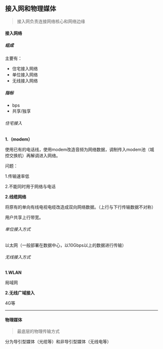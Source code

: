 ## 接入网和物理媒体

> 接入网负责连接网络核心和网络边缘

#### 接入网络

##### 组成

主要有：

* 住宅接入网络
* 单位接入网络
* 无线接入网络

##### 指标

* bps
* 共享/独享

###### 住宅接入

**1.（modem）**

使用已有的电话线，使用modem改造音频为网络数据，调制传入modem池（城控交换机）再解调进入网络。

问题：

1.传输速率低

2.不能同时用于网络与电话

**2.线缆网络**

将原有的单向有线电视电缆改造成双向网络数据。（上行与下行传输数据不对称）

用户共享上行带宽。

###### 单位接入方式

以太网（一般部署在数据中心，以10Gbps以上的数据进行传输）

###### 无线接入方式

**1.WLAN**

局域网

**2.无线广域接入**

4G等

---

#### 物理媒体

> 最底层的物理传输方式

分为导引型媒体（光缆等）和非导引型媒体（无线电等）

